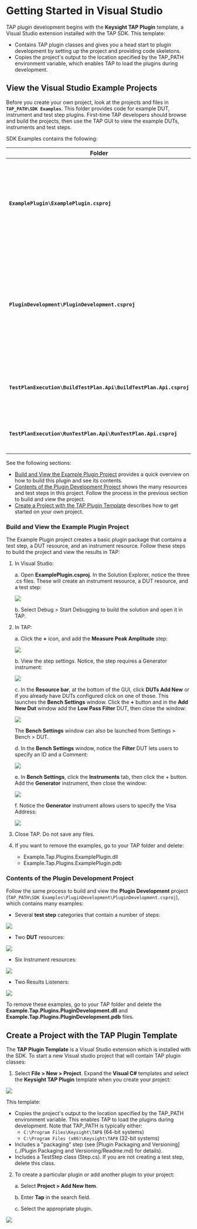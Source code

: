  Getting Started in Visual Studio
================================

TAP plugin development begins with the **Keysight TAP Plugin** template, a Visual Studio extension installed with the TAP SDK. This template:

-	Contains TAP plugin classes and gives you a head start to plugin development by setting up the project and providing code skeletons.
-	Copies the project's output to the location specified by the TAP_PATH environment variable, which enables TAP to load the plugins during development.

## View the Visual Studio Example Projects
Before you create your own project, look at the projects and files in **`TAP_PATH\SDK Examples`**. This folder provides code for example DUT, instrument and test step plugins. First-time TAP developers should browse and build the projects, then use the TAP GUI to view the example DUTs, instruments and test steps. 

SDK Examples contains the following:

| **Folder**  | **Description** |
| -------- | --------  |
| **`ExamplePlugin\ExamplePlugin.csproj`**                           | Creates a plugin package that contains one DUT resource, one Instrument resource, and one test step.   |
|**`PluginDevelopment\PluginDevelopment.csproj`**                    | Creates a plugin package that contains several test steps, two DUT resources, four Instrument resources, and two result listeners.                                              |
|**`TestPlanExecution\BuildTestPlan.Api\BuildTestPlan.Api.csproj`**  | Shows how to build, save and execute a test plan using TAP API.  |
|**`TestPlanExecution\RunTestPlan.Api\RunTestPlan.Api.csproj`**      | Shows how to load and run a test plan using TAP API.   |

See the following sections:

-	[Build and View the Example Plugin Project](#build-and-view-the-example-plugin-project) provides a quick overview on how to build this plugin and see its contents.
-	[Contents of the Plugin Development Project](#contents-of-the-plugin-development-project)  shows the many resources and test steps in this project. Follow the process in the previous section to build and view the project.
-	[Create a Project with the TAP Plugin Template](#create-a-project-with-the-tap-plugin-template) describes how to get started on your own project.

### Build and View the Example Plugin Project
The Example Plugin project creates a basic plugin package that contains a test step, a DUT resource, and an instrument resource. Follow these steps to build the project and view the results in TAP: 

1. In Visual Studio:

    a.   Open **ExamplePlugin.csproj**. In the Solution Explorer, notice the three .cs files. These will create an instrument resource, a DUT resource, and a test step:
    
    ![](ExamplePlugin_img1.PNG)

    
    b.	Select Debug > Start Debugging to build the solution and open it in TAP.
    
2. 	In TAP:

    a.	Click the **+** icon, and add the **Measure Peak Amplitude** step:
    
    ![](ExamplePlugin_img2.PNG)
    
    b.	View the step settings. Notice, the step requires a Generator instrument:
    
     ![](ExamplePlugin_img3.PNG)
     
    c. In the **Resource bar**, at the bottom of the GUI, click **DUTs Add New** or if you already have DUTs configured click on one of those. This launches the **Bench Settings** window. Click the **+** button and in the **Add New Dut** window add the **Low Pass Filter** DUT, then close the window:
    
    ![](ExamplePlugin_img4.PNG)
    
    The **Bench Settings** window can also be launched from Settings > Bench > DUT.
    
    d.	In the **Bench Settings** window, notice the **Filter** DUT lets users to specify an ID and a Comment: 
    
    ![](ExamplePlugin_img5.PNG)
    
    e. 	In **Bench Settings**, click the **Instruments** tab, then click the + button. Add the **Generator** instrument, then close the window:
    
    ![](ExamplePlugin_img6.PNG)
    
    f.	Notice the **Generator** instrument allows users to specify the Visa Address:
    
    ![](ExamplePlugin_img7.PNG)
    
3. 	Close TAP. Do not save any files.
4. 	If you want to remove the examples, go to your TAP folder and delete:
    - Example.Tap.Plugins.ExamplePlugin.dll
    - Example.Tap.Plugins.ExamplePlugin.pdb

### Contents of the Plugin Development Project

Follow the same process to build and view the **Plugin Development** project (`TAP_PATH\SDK Examples\PluginDevelopment\PluginDevelopment.csproj`), which contains many examples:

-	Several **test step** categories that contain a number of steps:

![](PluginDev_img1.PNG)

- 	Two **DUT** resources:
 	
![](PluginDev_img2.PNG)

-	Six Instrument resources:
	
![](PluginDev_img3.PNG)

-	Two Results Listeners:
	
![](PluginDev_img4.PNG)

To remove these examples, go to your TAP folder and delete the **Example.Tap.Plugins.PluginDevelopment.dll** and **Example.Tap.Plugins.PluginDevelopment.pdb** files.

## Create a Project with the TAP Plugin Template

The **TAP Plugin Template** is a Visual Studio extension which is installed with the SDK. To start a new Visual studio project that will contain TAP plugin classes:

1. 	Select **File > New > Project**. Expand the **Visual C#** templates and select the **Keysight TAP Plugin** template when you create your project:

![](CreateProject_img1.PNG)

This template:

- 	Copies the project's output to the location specified by the TAP_PATH environment variable. This enables TAP to load the plugins during development. Note that TAP_PATH is typically either:
    -	`C:\Program Files\Keysight\TAP8` (64-bit systems)
    -	`C:\Program Files (x86)\Keysight\TAP8` (32-bit systems)
-   Includes a "packaging" step (see [Plugin Packaging and Versioning](../Plugin Packaging and Versioning/Readme.md) for details).
- 	Includes a TestStep class (Step.cs). If you are not creating a test step, delete this class.

2. To create a particular plugin or add another plugin to your project:

    a.	Select **Project > Add New Item**.
    
    b.	Enter **Tap** in the search field.
    
    c.	Select the appropriate plugin.
    
![](CreateProject_img2.PNG)
